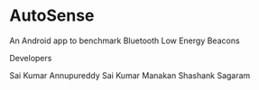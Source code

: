 # AutoSense

An Android app to benchmark Bluetooth Low Energy Beacons

Developers

Sai Kumar Annupureddy
Sai Kumar Manakan
Shashank Sagaram